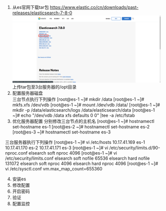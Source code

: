 1. 从es官网下载tar包
https://www.elastic.co/cn/downloads/past-releases/elasticsearch-7-8-0
![download](./img/download.jpg)
上传tar包至3台服务器的/opt目录
2. 配置服务器磁盘  
三台节点执行下列操作
[root@es-1 ~]# mkdir /data
[root@es-1 ~]# mkfs.xfs /dev/vdb 
[root@es-1 ~]# mount /dev/vdb /data/ 
[root@es-1 ~]# mkdir -p /data/elasticsearch/logs /data/elasticsearch/data
[root@es-1 ~]# echo "/dev/vdb /data                   xfs     defaults        0 0" |tee -a  /etc/fstab
3. 优化服务器配置
分别修改三台节点的主机名
[root@es-1 ~]# hostnamectl set-hostname es-1
[root@es-2 ~]# hostnamectl set-hostname es-2
[root@es-3 ~]# hostnamectl set-hostname es-3

三台服务器执行下列操作
[root@es-1 ~]# vi /etc/hosts
10.17.41.169 es-1
10.17.41.170 es-2
10.17.41.171 es-3
[root@es-1 ~]# vi /etc/security/limits.d/90-nproc.conf
elsearch   soft    nproc    4096
[root@es-1 ~]# vi /etc/security/limits.conf 
elsearch   soft   nofile   65536
elsearch   hard   nofile   131072
elsearch   soft   nproc    4096
elsearch   hard   nproc    4096
[root@es-1 ~]# vi /etc/sysctl.conf
vm.max_map_count=655360

4. 安装es
5. 修改配置
6. 开启密码
7. 验证
8. 配置监控